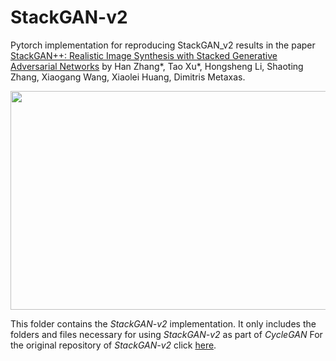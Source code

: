 # StackGAN-v2

Pytorch implementation for reproducing StackGAN_v2 results in the paper [StackGAN++: Realistic Image Synthesis with Stacked Generative Adversarial Networks](https://arxiv.org/abs/1710.10916) by Han Zhang*, Tao Xu*, Hongsheng Li, Shaoting Zhang, Xiaogang Wang,   Xiaolei Huang, Dimitris Metaxas.

<img src="framework.jpg" width="900px" height="350px"/>

This folder contains the *StackGAN-v2* implementation. It only includes the folders and files necessary for using *StackGAN-v2* as part of *CycleGAN*
For the original repository of *StackGAN-v2* click [here](https://github.com/hanzhanggit/StackGAN-v2).

